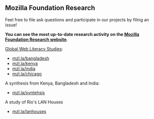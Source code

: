 ## Mozilla Foundation Research

Feel free to file ask questions and participate in our projects by filing an issue!

**You can see the most up-to-date research activity on the [Mozilla Foundation Research website](http://mzl.la/research)**.

[Global Web Literacy Studies](http://mzl.la/globalweb):

* [mzl.la/bangladesh](http://mzl.la/bangladesh)
* [mzl.la/kenya](http://mzl.la/kenya)
* [mzl.la/india](http://mzl.la/india)
* [mzl.la/chicago](http://mzl.la/chicago)

A synthesis from Kenya, Bangladesh and India: 
* [mzl.la/syntehsis](http://mzl.la/synthesis)

A study of Rio's LAN Houses 
* [mzl.la/lanhouses](http://mzl.la/lanhouses)
